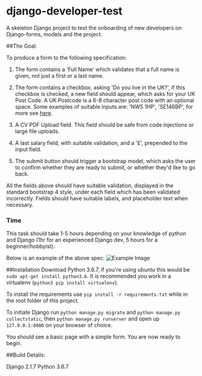 # django-developer-test
A skeleton Django project to test the onboarding of new developers on Django-forms, models and the project.



##The Goal: 

To produce a form to the following specification:
1. The form contains a 'Full Name' which validates that a full name is given, not just a first or a last name.
2. The form contains a checkbox, asking 'Do you live in the UK?', if this checkbox is checked, a new field should appear, which asks for your UK Post Code.
    A UK Postcode is a 6-8 character post code with an optional space. Some examples of suitable inputs are: 'NW5 1HP', 'SE146BP', for more see [here](https://en.wikipedia.org/wiki/Postcodes_in_the_United_Kingdom#Formatting).
    
3. A CV PDF Upload field. This field should be safe from code injections or large file uploads.
4. A last salary field, with suitable validation, and a '£', prepended to the input field.
5. The submit button should trigger a bootstrap model, which asks the user to confirm whether they are ready to submit, or whether they'd like to go back.

All the fields above should have suitable validation, displayed in the standard bootstrap 4 style, under each field which has been validated incorrectly. Fields should have suitable labels, and placeholder text when necessary.
### Time
This task should take 1-5 hours depending on your knowledge of python and Django (1hr for an experienced Django dev, 5 hours for a beginner/hobbyist).
    
Below is an example of the above spec:
![Example Image](https://imgur.com/UJ3l5qK)

##Installation
Download Python 3.6.7, if you're using ubuntu this would be `sudo apt-get install python3.6`.
It is recommended you work in a virtualenv (`python3 pip install virtualenv`).

To install the requirements use `pip install -r requirements.txt` while in the root folder of this project.

To initiate Django run `python manage.py migrate` and `python manage.py collectstatic`, then `python manage.py runserver` and open up `127.0.0.1:8000` on your browser of choice.

You should see a basic page with a simple form. You are now ready to begin.

##Build Details:

Django 2.1.7
Python 3.6.7


